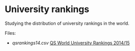 University rankings
===========

Studying the distribution of university rankings in the world.

Files:
  - *qsrankings14.csv* [QS World University Rankings  2014/15](http://www.topuniversities.com/university-rankings/world-university-rankings/2014)
